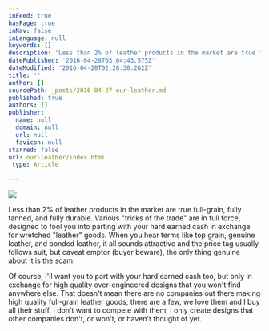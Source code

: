 ```yaml
---
inFeed: true
hasPage: true
inNav: false
inLanguage: null
keywords: []
description: 'Less than 2% of leather products in the market are true full-grain, fully tanned, and fully durable. Various "tricks of the trade" are in full force, designed to fool you into parting with your hard earned cash in exchange for wretched "leather" goods. When you hear terms like top grain, genuine leather, and bonded leather, it all sounds attractive and the price tag usually follows suit, but caveat emptor (buyer beware), the only thing genuine about it is the scam.'
datePublished: '2016-04-28T03:04:43.575Z'
dateModified: '2016-04-28T02:28:30.262Z'
title: ''
author: []
sourcePath: _posts/2016-04-27-our-leather.md
published: true
authors: []
publisher:
  name: null
  domain: null
  url: null
  favicon: null
starred: false
url: our-leather/index.html
_type: Article

---
```

![](https://the-grid-user-content.s3-us-west-2.amazonaws.com/dbd65472-7c76-469d-aeac-b4bf8669c38d.jpg)

Less than 2% of leather products in the market are true full-grain, fully tanned, and fully durable. Various "tricks of the trade" are in full force, designed to fool you into parting with your hard earned cash in exchange for wretched "leather" goods. When you hear terms like top grain, genuine leather, and bonded leather, it all sounds attractive and the price tag usually follows suit, but caveat emptor (buyer beware), the only thing genuine about it is the scam.

Of course, I'll want you to part with your hard earned cash too, but only in exchange for high quality over-engineered designs that you won't find anywhere else. That doesn't mean there are no companies out there making high quality full-grain leather goods, there are a few, we love them and I buy all their stuff. I don't want to compete with them, I only create designs that other companies don't, or won't, or haven't thought of yet.